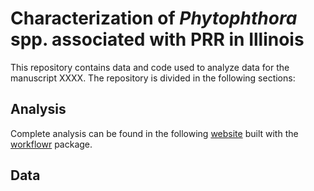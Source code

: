 # Characterization of _Phytophthora_ spp. associated with PRR in Illinois

This repository contains data and code used to analyze data for the manuscript XXXX. The repository is divided in the following sections: 

## Analysis
Complete analysis can be found in the following [website](https://danielcerritos.github.io/phytophthora/02_analysis_phytophtora-spp-survey.html) built with the [workflowr](https://jdblischak.github.io/workflowr/) package. 

## Data
